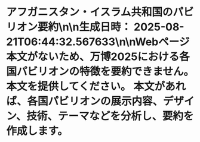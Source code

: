 # アフガニスタン・イスラム共和国のパビリオン要約\n\n**生成日時：** 2025-08-21T06:44:32.567633\n\nWebページ本文がないため、万博2025における各国パビリオンの特徴を要約できません。  本文を提供してください。  本文があれば、各国パビリオンの展示内容、デザイン、技術、テーマなどを分析し、要約を作成します。